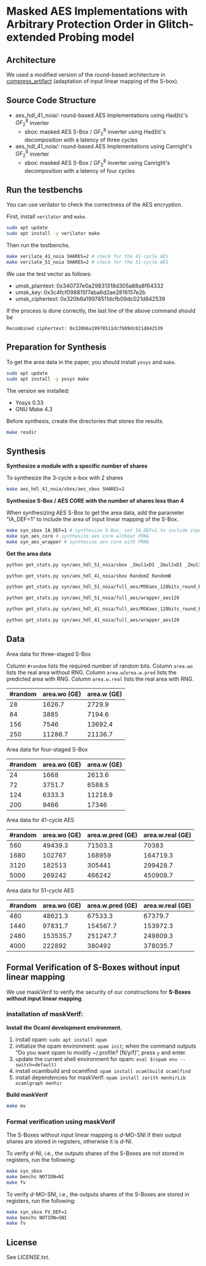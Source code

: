 # Masked AES Implementations with Arbitrary Protection Order in Glitch-extended Probing model
## Architecture
We used a modified version of the round-based architecture in [compress_artifact](https://github.com/cassiersg/compress_artifact) (adaptation of input linear mapping of the S-box).

## Source Code Structure
  - aes_hdl_41_noia/: round-based AES Implementations using Hadžić's $GF_2^8$ inverter
  	+ sbox: masked AES S-Box / $GF_2^8$ inverter using Hadžić's decomposition with a latency of three cycles
  - aes_hdl_41_noia/: round-based AES Implementations using Canright's $GF_2^8$ inverter
  	+ sbox: masked AES S-Box / $GF_2^8$ inverter using Canright's decomposition with a latency of four cycles

## Run the testbenchs
You can use verilator to check the correctness of the AES encryption.

First, install `verilator` and `make`.
```bash
sudo apt update
sudo apt install -y verilator make
```

Then run the testbenchs.
```bash
make verilate_41_noia SHARES=2 # check for the 41-cycle AES
make verilate_51_noia SHARES=2 # check for the 51-cycle AES
```
We use the test vector as follows:
 
  - umsk_plaintext: 0x340737e0a29831318d305a88a8f64332
  - umsk_key: 0x3c4fcf098815f7aba6d2ae2816157e2b
  - umsk_ciphertext: 0x320b6a19978511dcfb09dc021d842539

If the process is done correctly, the last line of the above command should be 
```
Recombined ciphertext: 0x320b6a19978511dcfb09dc021d842539
```
## Preparation for Synthesis
To get the area data in the paper, you should install `yosys` and `make`.

```bash
sudo apt update
sudo apt install -y yosys make
```

The version we installed:

 - Yosys 0.33
 - GNU Make 4.3

Before synthesis, create the directories that stores the results.

```bash
make resdir
```

## Synthesis
**Synthesize a module with a specific number of shares**

To synthesize the 3-cycle s-box with 2 shares
```bash
make aes_hdl_41_noia/sbox/aes_sbox SHARES=2
```

**Synthesize S-Box / AES CORE with the number of shares less than 4**

When synthesizing AES S-Box to get the area data, add the parameter "IA_DEF=1" to include the area of input linear mapping of the S-Box.

```bash
make syn_sbox IA_DEF=1 # synthesize S-Box, set IA_DEF=1 to include input linear mapping
make syn_aes_core # synthesize aes core without PRNG
make syn_aes_wrapper # synthesize aes core with PRNG
```


**Get the area data**
```bash
python get_stats.py syn/aes_hdl_51_noia/sbox _Zmul1xDI _Zmul2xDI _Zmul3xDI _Zinv1xDI _Zinv2xDI _Zinv3xDI _BxDI

python get_stats.py syn/aes_hdl_41_noia/sbox RandomZ RandomB

python get_stats.py syn/aes_hdl_51_noia/full_aes/MSKaes_128bits_round_based rnd_bus0w rnd_bus1w rnd_bus2w rnd_bus3w

python get_stats.py syn/aes_hdl_51_noia/full_aes/wrapper_aes128

python get_stats.py syn/aes_hdl_41_noia/full_aes/MSKaes_128bits_round_based RandomZw RandomBw

python get_stats.py syn/aes_hdl_41_noia/full_aes/wrapper_aes128
```

## Data
Area data for three-staged S-Box

Column `#random` lists the required number of random bits. Column `area.wo` lists the real area without RNG. Column `area.w`/`area.w.pred` lists the predicted area with RNG. Column `area.w.real` lists the real area with RNG. 

| #random | area.wo (GE) | area.w (GE) |
|--------|---------|---------|
| 28     | 1626.7  | 2729.9  |
| 84     | 3885    | 7194.6  |
| 156    | 7546    | 13692.4 |
| 250    | 11286.7 | 21136.7 |

Area data for four-staged S-Box

| #random | area.wo (GE) | area.w (GE) |
|--------|---------|---------|
| 24     | 1668    | 2613.6  |
| 72     | 3751.7  | 6588.5  |
| 124    | 6333.3  | 11218.9 |
| 200    | 9466    | 17346   |

Area data for 41-cycle AES

| #random | area.wo (GE) | area.w.pred (GE) | area.w.real (GE) |
|--------|---------|-------------|-------------|
| 560    | 49439.3 | 71503.3     | 70383       |
| 1680   | 102767  | 168959      | 164719.3    |
| 3120   | 182513  | 305441      | 299428.7    |
| 5000   | 269242  | 466242      | 450908.7    |

Area data for 51-cycle AES

| #random | area.wo (GE)  | area.w.pred (GE) | area.w.real (GE) |
|--------|----------|-------------|-------------|
| 480    | 48621.3  | 67533.3     | 67379.7     |
| 1440   | 97831.7  | 154567.7    | 153972.3    |
| 2480   | 153535.7 | 251247.7    | 249809.3    |
| 4000   | 222892   | 380492      | 378035.7    |

## Formal Verification of S-Boxes without input linear mapping

We use maskVerif to verify the security of our constructions for **S-Boxes without input linear mapping**.

### installation of maskVerif:
**Install the Ocaml development environment.**

1. install opam: `sudo apt install opam`
2. initialize the opam environment: `opam init`; when the command outputs "Do you want opam to modify ~/.profile? [N/y/f]", press `y` and enter.
3. update the current shell environment for opam: `eval $(opam env --switch=default)`
4. install ocamlbuild and ocamlfind: `opam install ocamlbuild ocamlfind`
5. install dependencies for maskVerif: `opam install zarith menhirLib ocamlgraph menhir`

**Build maskVerif**
```bash
make mv
```
### Formal verification using maskVerif
The S-Boxes without input linear mapping is $d$-MO-SNI if their output shares are stored in registers, otherwise it is $d$-NI.

To verify $d$-NI, i.e., the outputs shares of the S-Boxes are not stored in registers, run the following:
```bash
make syn_sbox
make benchs NOTION=NI
make fv
```

To verify $d$-MO-SNI, i.e., the outputs shares of the S-Boxes are stored in registers, run the following:
```bash
make syn_sbox FV_DEF=1
make benchs NOTION=SNI
make fv
```


## License
See LICENSE.txt.
